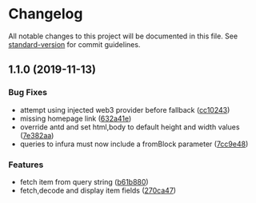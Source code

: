 # Changelog

All notable changes to this project will be documented in this file. See [standard-version](https://github.com/conventional-changelog/standard-version) for commit guidelines.

## 1.1.0 (2019-11-13)


### Bug Fixes

* attempt using injected web3 provider before fallback ([cc10243](https://github.com/kleros/gtcr-injected-uis/commit/cc10243))
* missing homepage link ([632a41e](https://github.com/kleros/gtcr-injected-uis/commit/632a41e))
* override antd and set html,body to default height and width values ([7e382aa](https://github.com/kleros/gtcr-injected-uis/commit/7e382aa))
* queries to infura must now include a fromBlock parameter ([7cc9e48](https://github.com/kleros/gtcr-injected-uis/commit/7cc9e48))


### Features

* fetch item from query string ([b61b880](https://github.com/kleros/gtcr-injected-uis/commit/b61b880))
* fetch,decode and display item fields ([270ca47](https://github.com/kleros/gtcr-injected-uis/commit/270ca47))
